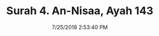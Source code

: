 ---
title       : "Surah 4. An-Nisaa, Ayah 143"
date        : 7/25/2018 2:53:40 PM
draft       : false
type        : "quran"
layout      : "compare"
BookCode    : "CMP"
SurahNumber : "4"
AyahNumber  : "143"
TotalAyah   : "176"
---